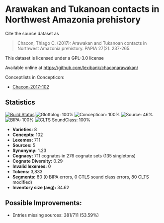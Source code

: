 # Arawakan and Tukanoan contacts in Northwest Amazonia prehistory

Cite the source dataset as

> Chacon, Thiago C. (2017): Arawakan and Tukanoan contacts in Northwest Amazonia prehistory. PAPIA 27(2). 237-265.

This dataset is licensed under a GPL-3.0 license

Available online at https://github.com/lexibank/chaconarawakan/


Conceptlists in Concepticon:
- [Chacon-2017-102](https://concepticon.clld.org/contributions/Chacon-2017-102)
## Statistics


[![Build Status](https://travis-ci.org/lexibank/chaconarawakan.svg?branch=master)](https://travis-ci.org/lexibank/chaconarawakan)
![Glottolog: 100%](https://img.shields.io/badge/Glottolog-100%25-brightgreen.svg "Glottolog: 100%")
![Concepticon: 100%](https://img.shields.io/badge/Concepticon-100%25-brightgreen.svg "Concepticon: 100%")
![Source: 46%](https://img.shields.io/badge/Source-46%25-red.svg "Source: 46%")
![BIPA: 100%](https://img.shields.io/badge/BIPA-100%25-brightgreen.svg "BIPA: 100%")
![CLTS SoundClass: 100%](https://img.shields.io/badge/CLTS%20SoundClass-100%25-brightgreen.svg "CLTS SoundClass: 100%")

- **Varieties:** 8
- **Concepts:** 102
- **Lexemes:** 711
- **Sources:** 5
- **Synonymy:** 1.23
- **Cognacy:** 711 cognates in 276 cognate sets (135 singletons)
- **Cognate Diversity:** 0.29
- **Invalid lexemes:** 0
- **Tokens:** 3,833
- **Segments:** 80 (0 BIPA errors, 0 CTLS sound class errors, 80 CLTS modified)
- **Inventory size (avg):** 34.62

## Possible Improvements:



- Entries missing sources: 381/711 (53.59%)